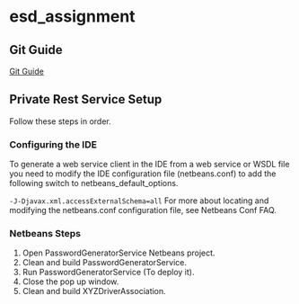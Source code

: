# esd_assignment
## Git Guide
[Git Guide](https://rogerdudler.github.io/git-guide/)
## Private Rest Service Setup
Follow these steps in order.

### Configuring the IDE
To generate a web service client in the IDE from a web service or WSDL file you need to modify the IDE configuration file (netbeans.conf) to add the following switch to netbeans_default_options.

`-J-Djavax.xml.accessExternalSchema=all`
For more about locating and modifying the netbeans.conf configuration file, see Netbeans Conf FAQ.

### Netbeans Steps
1. Open PasswordGeneratorService Netbeans project.
2. Clean and build PasswordGeneratorService.
3. Run PasswordGeneratorService (To deploy it).
4. Close the pop up window.
5. Clean and build XYZDriverAssociation.
